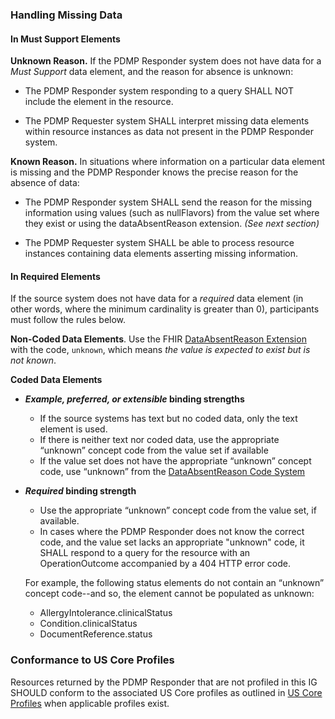 ### Handling Missing Data

#### In Must Support Elements

**Unknown Reason.** If the PDMP Responder system does not have data for a *Must Support* data element, and the reason for absence is unknown:

- The PDMP Responder system responding to a query SHALL NOT include the element in the resource. 

- The PDMP Requester system SHALL interpret missing data elements within resource instances as data not present in the PDMP Responder system.

**Known Reason.** In situations where information on a particular data element is missing and the PDMP Responder knows the precise reason for the absence of data: 

- The PDMP Responder system SHALL send the reason for the missing information using values (such as nullFlavors) from the value set where they exist or using the dataAbsentReason extension. *(See next section)*

- The PDMP Requester system SHALL be able to process resource instances containing data elements asserting missing information.

#### In Required Elements

If the source system does not have data for a *required* data element (in other words, where the minimum cardinality is greater than 0), participants must follow the rules below.

**Non-Coded Data Elements**. Use the FHIR [DataAbsentReason Extension](http://hl7.org/fhir/R4/extension-data-absent-reason.html) with the code, `unknown`, which means *the value is expected to exist but is not known*.

**Coded Data Elements** 

- ***Example, preferred, or extensible* binding strengths**
  
  - If the source systems has text but no coded data, only the text element is used.
  - If there is neither text nor coded data, use the appropriate “unknown” concept code from the value set if available
  - If the value set does not have the appropriate “unknown” concept code, use “unknown” from the  [DataAbsentReason Code System](http://hl7.org/fhir/R4/codesystem-data-absent-reason.html)
  
- ***Required* binding strength** 

    - Use the appropriate “unknown” concept code from the value set, if available. 
    - In cases where the PDMP Responder does not know the correct code, and the value set lacks an appropriate "unknown" code, it SHALL respond to a query for the resource with an OperationOutcome accompanied by a 404 HTTP error code. 
    
    For example, the following status elements do not contain an “unknown” concept code--and so, the element cannot be populated as unknown:
    
    - AllergyIntolerance.clinicalStatus
    - Condition.clinicalStatus
    - DocumentReference.status

<p></p>

### Conformance to US Core Profiles

Resources returned by the PDMP Responder that are not profiled in this IG SHOULD conform to the associated US Core profiles as outlined in [US Core Profiles](us-core-profiles.html) when applicable profiles exist.

<p></p>
<p></p>